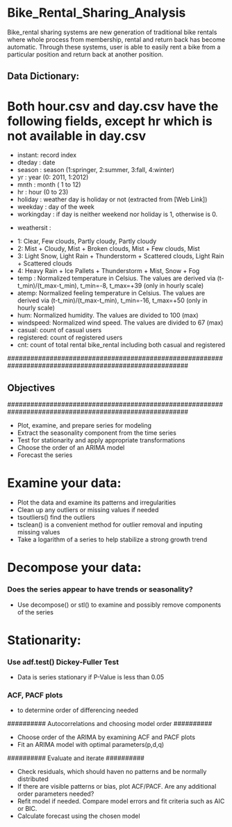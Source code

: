 # Bike_Rental_Sharing_Analysis

Bike_rental sharing systems are new generation of traditional bike rentals where whole process from membership, 
rental and return back has become automatic. Through these systems, user is able to easily rent a bike 
from a particular position and return back at another position.

## Data Dictionary:

# Both hour.csv and day.csv have the following fields, except hr which is not available in day.csv

 - instant: record index
 - dteday : date
 - season : season (1:springer, 2:summer, 3:fall, 4:winter)
 - yr : year (0: 2011, 1:2012)
 - mnth : month ( 1 to 12)
 - hr : hour (0 to 23)
 - holiday : weather day is holiday or not (extracted from [Web Link])
 - weekday : day of the week
 - workingday : if day is neither weekend nor holiday is 1, otherwise is 0.
 + weathersit : 
 - 1: Clear, Few clouds, Partly cloudy, Partly cloudy
 - 2: Mist + Cloudy, Mist + Broken clouds, Mist + Few clouds, Mist
 - 3: Light Snow, Light Rain + Thunderstorm + Scattered clouds, Light Rain + Scattered clouds
 - 4: Heavy Rain + Ice Pallets + Thunderstorm + Mist, Snow + Fog
 - temp : Normalized temperature in Celsius. The values are derived via (t-t_min)/(t_max-t_min), t_min=-8, t_max=+39 (only in hourly scale)
 - atemp: Normalized feeling temperature in Celsius. The values are derived via (t-t_min)/(t_max-t_min), t_min=-16, t_max=+50 (only in hourly scale)
 - hum: Normalized humidity. The values are divided to 100 (max)
 - windspeed: Normalized wind speed. The values are divided to 67 (max)
 - casual: count of casual users
 - registered: count of registered users
 - cnt: count of total rental bike_rental including both casual and registered


#######################################################################################################
## Objectives
#######################################################################################################

 - Plot, examine, and prepare series for modeling
 - Extract the seasonality component from the time series
 - Test for stationarity and apply appropriate transformations
 - Choose the order of an ARIMA model
 - Forecast the series

 # Examine your data:

   - Plot the data and examine its patterns and irregularities
   - Clean up any outliers or missing values if needed
   - tsoutliers() find the outliers
   - tsclean() is a convenient method for outlier removal and inputing missing values
   - Take a logarithm of a series to help stabilize a strong growth trend

# Decompose your data:
   
   ### Does the series appear to have trends or seasonality?
    
   - Use decompose() or stl() to examine and possibly remove components of the series

# Stationarity:

   ### Use adf.test() Dickey-Fuller Test
   
   - Data is  series stationary if P-Value is less than 0.05
  
   ### ACF, PACF plots 
   
   - to determine order of differencing needed 

########## Autocorrelations and choosing model order ########## 
   
   - Choose order of the ARIMA by examining ACF and PACF plots
   -  Fit an ARIMA model with optimal parameters(p,d,q)

########## Evaluate and iterate ########## 

    
   - Check residuals, which should haven no patterns and be normally distributed
   - If there are visible patterns or bias, plot ACF/PACF. Are any additional order parameters needed?
   - Refit model if needed. Compare model errors and fit criteria such as AIC or BIC.
   - Calculate forecast using the chosen model





